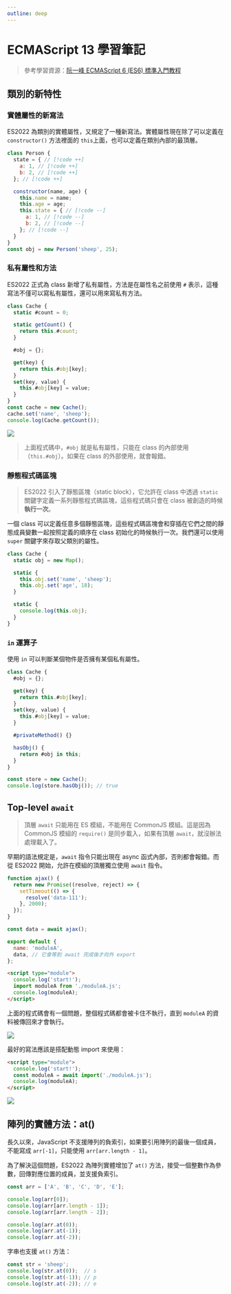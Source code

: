 ```yaml
---
outline: deep
---
```


# ECMAScript 13 學習筆記

> 參考學習資源：[阮一峰 ECMAScript 6 (ES6) 標準入門教程](https://es6.ruanyifeng.com/)

## 類別的新特性

### 實體屬性的新寫法

ES2022 為類別的實體屬性，又規定了一種新寫法。實體屬性現在除了可以定義在 `constructor()` 方法裡面的 `this`上面，也可以定義在類別內部的最頂層。

```js
class Person {
  state = { // [!code ++]
    a: 1, // [!code ++]
    b: 2, // [!code ++]
  }; // [!code ++]

  constructor(name, age) {
    this.name = name;
    this.age = age;
    this.state = { // [!code --]
      a: 1, // [!code --]
      b: 2, // [!code --]
    }; // [!code --]
  }
}
const obj = new Person('sheep', 25);
```

### 私有屬性和方法

ES2022 正式為 class 新增了私有屬性，方法是在屬性名之前使用 `#` 表示，這種寫法不僅可以寫私有屬性，還可以用來寫私有方法。

```js
class Cache {
  static #count = 0;

  static getCount() {
    return this.#count;
  }

  #obj = {};

  get(key) {
    return this.#obj[key];
  }
  set(key, value) {
    this.#obj[key] = value;
  }
}
const cache = new Cache();
cache.set('name', 'sheep');
console.log(Cache.getCount());
```

![](https://i.imgur.com/ugeWDiX.png)

> 上面程式碼中，`#obj` 就是私有屬性，只能在 class 的內部使用（`this.#obj`）。如果在 class 的外部使用，就會報錯。


### 靜態程式碼區塊

> ES2022 引入了靜態區塊（static block），它允許在 class 中透過 `static` 關鍵字定義一系列靜態程式碼區塊，這些程式碼只會在 class 被創造的時候**執行一次**。

一個 class 可以定義任意多個靜態區塊，這些程式碼區塊會和穿插在它們之間的靜態成員變數一起按照定義的順序在 class 初始化的時候執行一次。我們還可以使用 `super` 關鍵字來存取父類別的屬性。

```js
class Cache {
  static obj = new Map();

  static {
    this.obj.set('name', 'sheep');
    this.obj.set('age', 18);
  }

  static {
    console.log(this.obj);
  }
}
```

### `in` 運算子

使用 `in` 可以判斷某個物件是否擁有某個私有屬性。

```js
class Cache {
  #obj = {};

  get(key) {
    return this.#obj[key];
  }
  set(key, value) {
    this.#obj[key] = value;
  }

  #privateMethod() {}

  hasObj() {
    return #obj in this;
  }
}

const store = new Cache();
console.log(store.hasObj()); // true
```

## Top-level `await`

> 頂層 `await` 只能用在 ES 模組，不能用在 CommonJS 模組。這是因為 CommonJS 模組的 `require()` 是同步載入，如果有頂層 `await`，就沒辦法處理載入了。

早期的語法規定是，`await` 指令只能出現在 async 函式內部，否則都會報錯。而從 ES2022 開始，允許在模組的頂層獨立使用 `await` 指令。

```js
function ajax() {
  return new Promise((resolve, reject) => {
    setTimeout(() => {
      resolve('data-111');
    }, 2000);
  });
}

const data = await ajax();

export default {
  name: 'moduleA',
  data, // 它會等到 await 完成後才向外 export
};
```

```html
<script type="module">
  console.log('start!');
  import moduleA from './moduleA.js';
  console.log(moduleA);
</script>
```

上面的程式碼會有一個問題，整個程式碼都會被卡住不執行，直到 `moduleA` 的資料被傳回來才會執行。

![](https://i.imgur.com/nVVeXId.gif)

最好的寫法應該是搭配動態 import 來使用：

```html
<script type="module">
  console.log('start!');
  const moduleA = await import('./moduleA.js');
  console.log(moduleA);
</script>
```

![](https://i.imgur.com/iiZlssr.gif)

## 陣列的實體方法：at()

長久以來，JavaScript 不支援陣列的負索引，如果要引用陣列的最後一個成員，不能寫成 `arr[-1]`，只能使用 `arr[arr.length - 1]`。

為了解決這個問題，ES2022 為陣列實體增加了 `at()` 方法，接受一個整數作為參數，回傳對應位置的成員，並支援負索引。

```js
const arr = ['A', 'B', 'C', 'D', 'E'];

console.log(arr[0]);
console.log(arr[arr.length - 1]);
console.log(arr[arr.length - 2]);

console.log(arr.at(0));
console.log(arr.at(-1));
console.log(arr.at(-2));
```

字串也支援 `at()` 方法：

```js
const str = 'sheep';
console.log(str.at(0));  // s
console.log(str.at(-1)); // p
console.log(str.at(-2)); // e
```
